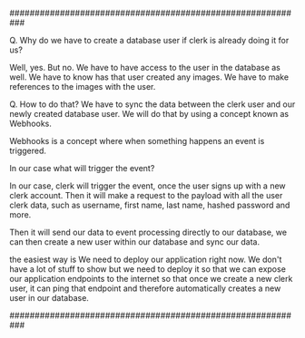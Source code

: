 ###########################################################

Q. Why do we have to create a database user if clerk is already doing it for us?

Well, yes. But no. We have to have access to the user in the database as well.  We have to know has that user created any images. We have to make references to the images with the user.

Q. How to do that?
We have to sync the data between the clerk user and our newly created database user.
We will do that by using a concept known as Webhooks.

Webhooks is a concept where when something happens an event is triggered.

In our case what will trigger the event?

In our case, clerk will trigger the event, once the user signs up with a new clerk account.
Then it will make a request to the payload with all the user clerk data, such as username, first name, last name, hashed password and more.

Then it will send our data to event processing directly to our database, we can then create a new user within our database and sync our data.

the easiest way is We need to deploy our application right now. We don't have a lot of stuff to show but we need to deploy it so that we can expose our application endpoints to the internet so that once we create a new clerk user, it can ping that endpoint and therefore automatically creates a new user in our database.

###########################################################